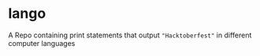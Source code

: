 # lango
A  Repo containing print statements that output `"Hacktoberfest"` in different computer languages


